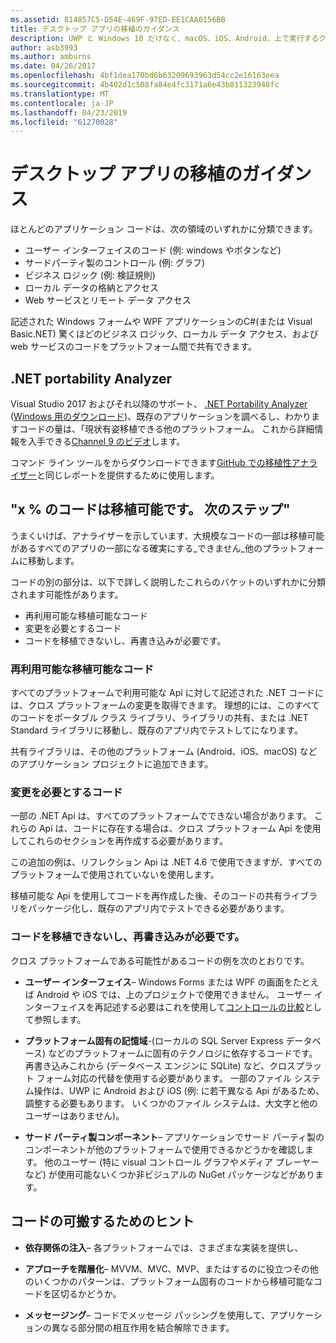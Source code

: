 ```yaml
---
ms.assetid: 814857C5-D54E-469F-97ED-EE1CAA0156BB
title: デスクトップ アプリの移植のガイダンス
description: UWP と Windows 10 だけなく、macOS、iOS、Android、上で実行するクロスプラット フォーム アプリを作成するには、既存の Windows フォームまたは WPF アプリを分離する方法の簡単な説明です。
author: asb3993
ms.author: amburns
ms.date: 04/26/2017
ms.openlocfilehash: 4bf1dea170bd6b63209693963d54cc2e16163eea
ms.sourcegitcommit: 4b402d1c508fa84e4fc3171a6e43b811323948fc
ms.translationtype: MT
ms.contentlocale: ja-JP
ms.lasthandoff: 04/23/2019
ms.locfileid: "61270028"
---
```

# <a name="desktop-app-porting-guidance"></a>デスクトップ アプリの移植のガイダンス

ほとんどのアプリケーション コードは、次の領域のいずれかに分類できます。

* ユーザー インターフェイスのコード (例: windows やボタンなど)
* サードパーティ製のコントロール (例: グラフ)
* ビジネス ロジック (例: 検証規則)
* ローカル データの格納とアクセス
* Web サービスとリモート データ アクセス

記述された Windows フォームや WPF アプリケーションのC#(または Visual Basic.NET) 驚くほどのビジネス ロジック、ローカル データ アクセス、および web サービスのコードをプラットフォーム間で共有できます。

## <a name="net-portability-analyzer"></a>.NET portability Analyzer

Visual Studio 2017 およびそれ以降のサポート、 [.NET Portability Analyzer](https://docs.microsoft.com/dotnet/articles/standard/portability-analyzer) ([Windows 用のダウンロード](https://marketplace.visualstudio.com/items?itemName=ConnieYau.NETPortabilityAnalyzer))、既存のアプリケーションを調べるし、わかりますコードの量は、「現状有姿移植できる他のプラットフォーム。 これから詳細情報を入手できる[Channel 9 のビデオ](https://channel9.msdn.com/Blogs/Seth-Juarez/A-Brief-Look-at-the-NET-Portability-Analyzer)します。

コマンド ライン ツールをからダウンロードできます[GitHub での移植性アナライザー](https://github.com/Microsoft/dotnet-apiport)と同じレポートを提供するために使用します。

## <a name="x-of-my-code-is-portable-what-next"></a>"x % のコードは移植可能です。 次のステップ"

うまくいけば、アナライザーを示しています、大規模なコードの一部は移植可能があるすべてのアプリの一部になる確実にする_できません_他のプラットフォームに移動します。

コードの別の部分は、以下で詳しく説明したこれらのバケットのいずれかに分類されます可能性があります。

* 再利用可能な移植可能なコード
* 変更を必要とするコード
* コードを移植できないし、再書き込みが必要です。

### <a name="re-useable-portable-code"></a>再利用可能な移植可能なコード

すべてのプラットフォームで利用可能な Api に対して記述された .NET コードには、クロス プラットフォームの変更を取得できます。 理想的には、このすべてのコードをポータブル クラス ライブラリ、ライブラリの共有、または .NET Standard ライブラリに移動し、既存のアプリ内でテストしてになります。

共有ライブラリは、その他のプラットフォーム (Android、iOS、macOS) などのアプリケーション プロジェクトに追加できます。

### <a name="code-that-requires-changes"></a>変更を必要とするコード

一部の .NET Api は、すべてのプラットフォームでできない場合があります。 これらの Api は、コードに存在する場合は、クロス プラットフォーム Api を使用してこれらのセクションを再作成する必要があります。

この追加の例は、リフレクション Api は .NET 4.6 で使用できますが、すべてのプラットフォームで使用されていないを使用します。

移植可能な Api を使用してコードを再作成した後、そのコードの共有ライブラリをパッケージ化し、既存のアプリ内でテストできる必要があります。

### <a name="code-that-isnt-portable-and-requires-a-re-write"></a>コードを移植できないし、再書き込みが必要です。

クロス プラットフォームである可能性があるコードの例を次のとおりです。

- **ユーザー インターフェイス**– Windows Forms または WPF の画面をたとえば Android や iOS では、上のプロジェクトで使用できません。 ユーザー インターフェイスを再記述する必要はこれを使用して[コントロールの比較](~/cross-platform/desktop/controls/index.md)として参照します。

- **プラットフォーム固有の記憶域**-(ローカルの SQL Server Express データベース) などのプラットフォームに固有のテクノロジに依存するコードです。 再書き込みこれから (データベース エンジンに SQLite) など、クロスプラット フォーム対応の代替を使用する必要があります。
一部のファイル システム操作は、UWP に Android および iOS (例: に若干異なる Api があるため、調整する必要もあります。 いくつかのファイル システムは、大文字と他のユーザーはありません)。

- **サード パーティ製コンポーネント**– アプリケーションでサード パーティ製のコンポーネントが他のプラットフォームで使用できるかどうかを確認します。 他のユーザー (特に visual コントロール グラフやメディア プレーヤーなど) が使用可能ないくつか非ビジュアルの NuGet パッケージなどがあります。

## <a name="tips-for-making-code-portable"></a>コードの可搬するためのヒント

- **依存関係の注入**– 各プラットフォームでは、さまざまな実装を提供し、

- **アプローチを階層化**– MVVM、MVC、MVP、またはするのに役立つその他のいくつかのパターンは、プラットフォーム固有のコードから移植可能なコードを区切るかどうか。

- **メッセージング**– コードでメッセージ パッシングを使用して、アプリケーションの異なる部分間の相互作用を結合解除できます。
